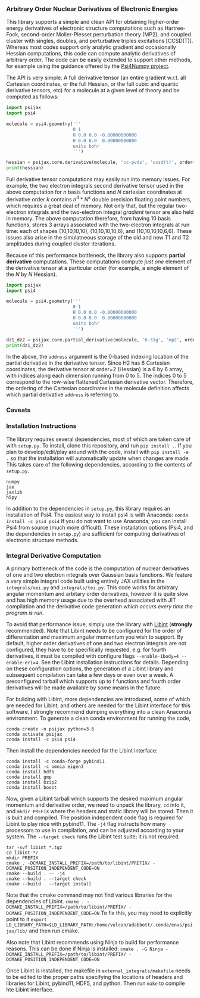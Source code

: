 ### Arbitrary Order Nuclear Derivatives of Electronic Energies
This library supports a simple and clean API for obtaining higher-order energy derivatives of electronic
structure computations such as Hartree-Fock, second-order Moller-Plesset perturbation theory (MP2), and
coupled cluster with singles, doubles, and perturbative triples excitations [CCSD(T)].
Whereas most codes support only analytic gradient and occasionally Hessian computations,
this code can compute analytic derivatives of arbitrary order. 
The code can be easily extended to support other methods, for example
using the guidance offered by the [Psi4Numpy project](https://github.com/psi4/psi4numpy).

The API is very simple. A full derivative tensor (an entire gradient w.r.t. all Cartesian coordinates,
or the full Hessian, or the full cubic and quartic derivative tensors, etc) for a molecule
at a given level of theory and be computed as follows: 

```python
import psijax
import psi4

molecule = psi4.geometry('''
                         0 1
                         H 0.0 0.0 -0.80000000000
                         H 0.0 0.0  0.80000000000
                         units bohr
                         ''')

hessian = psijax.core.derivative(molecule, 'cc-pvdz', 'ccsd(t)', order=2)
print(hessian)
```

Full derivative tensor computations may easily run into memory issues. For example, the two electron integrals second derivative tensor used in the above computation
for _n_ basis functions and _N_ cartesian coordinates at derivative order _k_ contains $n^4 * N^k$ double precision floating point numbers, which requires a great deal of memory. 
Not only that, but the regular two-electron integrals and the two-electron integral _gradient_ tensor are also held in memory.
The above computation therefore, from having 10 basis functions, stores 3 arrays associated with the two-electron integrals at run time:
each of shapes (10,10,10,10), (10,10,10,10,6), and (10,10,10,10,6,6). 
These issues also arise in the simulatneous storage of the old and new T1 and T2 amplitudes during coupled cluster iterations.

Because of this performance bottleneck, the library also supports **partial derivative** computations.
These computations compute _just one_ element of the derivative tensor at a particular order (for example, a single element of the _N_ by _N_ Hessian).

```python
import psijax
import psi4

molecule = psi4.geometry('''
                         0 1
                         H 0.0 0.0 -0.80000000000
                         H 0.0 0.0  0.80000000000
                         units bohr
                         ''')

dz1_dz2 = psijax.core.partial_derivative(molecule, '6-31g', 'mp2', order=2, address=(2,5))
print(dz1_dz2)
```

In the above, the `address` argument is the 0-based indexing location of the partial derivative in the derivative tensor.
Since H2 has 6 Cartesian coordinates, the derivative tensor at order=2 (Hessian) is a 6 by 6 array, with indices along each dimension running from 0 to 5. 
The indices 0 to 5 correspond to the row-wise flattened Cartesian derivative vector.
Therefore, the ordering of the Cartesian coordinates in the molecule definition affects which partial derivative `address` is referring to.

### Caveats



### Installation Instructions
The library requires several dependencies, most of which are taken care of with `setup.py`.
To install, clone this repository, and run `pip install .`. If you plan to develop/edit/play around with the code,
install with `pip install -e .` so that the installation will automatically update when changes are made.
This takes care of the following dependencies, according to the contents of `setup.py`.
```
numpy
jax
jaxlib
h5py
```

In addition to the dependencies in `setup.py`, this library requires an installation of Psi4.
The easiest way to install psi4 is with Anaconda:
`conda install -c psi4 psi4`
If you do not want to use Anaconda, you can install Psi4 from source (much more difficult).
These installation options (Psi4, and the dependencies in `setup.py`) are sufficient
for computing derivatives of electronic structure methods.

### Integral Derivative Computation
A primary bottleneck of the code is the computation of nuclear derivatives of one and two electron integrals over Gaussian basis functions.
We feature a very simple integral code built using entirely JAX utilities in the `integrals/oei.py` and `integrals/tei.py`. 
This code works for arbitrary angular momentum and arbitary order derivatives, however it is quite slow and has high memory usage
due to the overhead associated with JIT compilation and the derivative code generation _which occurs every time the program is run_.

To avoid that performance issue, simply use the library with [Libint](https://github.com/evaleev/libint) (**strongly** recommended).
Note that Libint needs to be configured for the order of differentation and maximum angular momentum
you wish to support. By default, higher order derivatives of one and two electron integrals are not configured,
they have to be specifically requested, e.g. for fourth derivatives, 
it must be compiled with configure flags `--enable-1body=4 --enable-eri=4`. See the Libint installation instructions for details.
Depending on these configuration options, the generation of a Libint library and subsequent compilation 
can take a few days or even over a week. A preconfigured tarball which supports up to f functions and
fourth order derivatives will be made available by some means in the future. 

For building with Libint, more dependencies are introduced, some of which are needed for Libint, and others
are needed for the Libint interface for this software. I strongly recommend dumping everything
into a clean Anaconda environment.
To generate a clean conda environment for running the code,
```
conda create -n psijax python=3.6
conda activate psijax 
conda install -c psi4 psi4
```

Then install the dependencies needed for the Libint interface:
```
conda install -c conda-forge pybind11
conda install -c omnia eigen3
conda install hdf5
conda install gmp
conda install bzip2
conda install boost
```

Now, given a Libint tarball which supports the desired maximum angular momentum and derivative order,
we need to unpack the library, `cd` into it, and `mkdir PREFIX` where the headers and static library will be stored.
Then it is built and compiled. The position independent code flag is required for Libint to play nice with pybind11.
The `-j4` flag instructs how many processors to use in compilation, and can be adjusted according to your system. The `--target check` runs the Libint test suite; it is not required.
```
tar -xvf libint_*.tgz
cd libint-*/
mkdir PREFIX
cmake . -DCMAKE_INSTALL_PREFIX=/path/to/libint/PREFIX/ -DCMAKE_POSITION_INDEPENDENT_CODE=ON
cmake --build . -- -j4
cmake --build . --target check
cmake --build . --target install
```

Note that the cmake command may not find various libraries for the dependencies of Libint.
`cmake . -DCMAKE_INSTALL_PREFIX=/path/to/libint/PREFIX/ -DCMAKE_POSITION_INDEPENDENT_CODE=ON`
To fix this, you may need to explicitly point to it
`export LD_LIBRARY_PATH=$LD_LIBRARY_PATH:/home/vulcan/adabbott/.conda/envs/psijax/lib/`
and then run cmake.

Also note that Libint recommends using Ninja to build for performance reasons. This can be done if Ninja is installed:
`cmake . -G Ninja -DCMAKE_INSTALL_PREFIX=/path/to/libint/PREFIX/ -DCMAKE_POSITION_INDEPENDENT_CODE=ON`

Once Libint is installed, the makefile in `external_integrals/makefile` needs to be edited to the proper paths specifying the locations
of headers and libraries for Libint, pybind11, HDF5, and python. Then run `make` to compile hte Libint interface.

